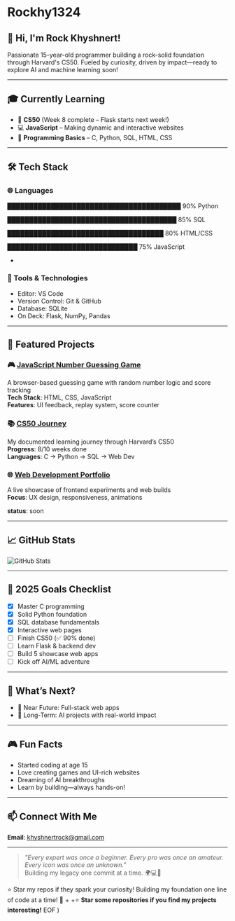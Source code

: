 # Rockhy1324

## 👋 Hi, I'm Rock Khyshnert!

Passionate 15-year-old programmer building a rock-solid foundation through Harvard's CS50. Fueled by curiosity, driven by impact—ready to explore AI and machine learning soon!

---

## 🎓 Currently Learning
- 📘 **CS50** (Week 8 complete – Flask starts next week!)
- 💻 **JavaScript** – Making dynamic and interactive websites
- 🧠 **Programming Basics** – C, Python, SQL, HTML, CSS

---

## 🛠️ Tech Stack

### 🌐 Languages


████████████████████████████████████████ 90% Python

███████████████████████████████████████ 85% SQL 

████████████████████████████████████ 80% HTML/CSS

██████████████████████████████ 75% JavaScript

+

### 🔧 Tools & Technologies
- Editor: VS Code  
- Version Control: Git & GitHub  
- Database: SQLite  
- On Deck: Flask, NumPy, Pandas  

---

## 🌟 Featured Projects

### 🎮 [JavaScript Number Guessing Game](https://github.com/Rocky1324/javascript-mastery)
A browser-based guessing game with random number logic and score tracking  
**Tech Stack**: HTML, CSS, JavaScript  
**Features**: UI feedback, replay system, score counter

### 📚 [CS50 Journey](https://github.com/Rocky1324/cs50-journey)
My documented learning journey through Harvard’s CS50  
**Progress**: 8/10 weeks done  
**Languages**: C → Python → SQL → Web Dev

### 🌐 [Web Development Portfolio](link-to-repo)
A live showcase of frontend experiments and web builds  
**Focus**: UX design, responsiveness, animations

**status**: soon


---

## 📈 GitHub Stats
![GitHub Stats](https://github-readme-stats.vercel.app/api?username=Rocky1324&show_icons=true&theme=tokyonight&hide_border=true)

---

## 🎯 2025 Goals Checklist
- [x] Master C programming
- [x] Solid Python foundation
- [x] SQL database fundamentals
- [x] Interactive web pages
- [ ] Finish CS50 (✅ 90% done)
- [ ] Learn Flask & backend dev
- [ ] Build 5 showcase web apps
- [ ] Kick off AI/ML adventure

---

## 🚀 What’s Next?
- 🔸 Near Future: Full-stack web apps
- 🌌 Long-Term: AI projects with real-world impact

---

## 🎮 Fun Facts
- Started coding at age 15  
- Love creating games and UI-rich websites  
- Dreaming of AI breakthroughs  
- Learn by building—always hands-on!

---

## 📫 Connect With Me
**Email**: khyshnertrock@gmail.com

---

> *"Every expert was once a beginner. Every pro was once an amateur. Every icon was once an unknown."*  
> Building my legacy one commit at a time. 🌍💻🚀

⭐ Star my repos if they spark your curiosity!
Building my foundation one line of code at a time! 🚀
+
+⭐ **Star some repositories if you find my projects interesting!**
EOF
)
